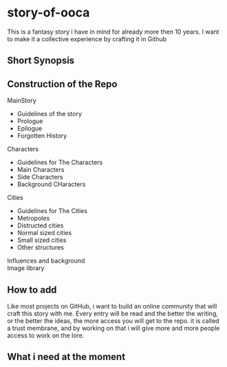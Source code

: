 # story-of-ooca
This is a fantasy story i have in mind for already more then 10 years. I want to make it a collective experience by crafting it in Github  

## Short Synopsis  

## Construction of the Repo  

MainStory  
- Guidelines of the story  
- Prologue  
- Epilogue  
- Forgotten History  

Characters   
- Guidelines for The Characters  
- Main Characters  
- Side Characters  
- Background CHaracters  

Cities  
- Guidelines for The Cities  
- Metropoles  
- Distructed cities  
- Normal sized cities  
- Small sized cities  
- Other structures  

Influences and background  
Image library  

## How to add   

Like most projects on GitHub, i want to build an online community that will craft this story with me. Every entry will be read and the better the writing, or the better the ideas, the more access you will get to the repo. it is called a trust membrane, and by working on that i will give more and more people access to work on the lore. 

## What i need at the moment


